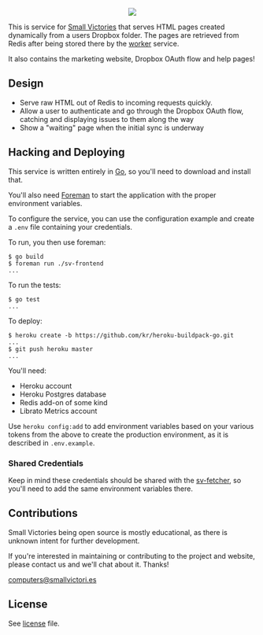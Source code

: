 <p align="center">
    <a href="https://smallvictori.es"><img src="https://f.cloud.github.com/assets/846194/1235472/24f70d94-29a7-11e3-835a-84f55972b657.png" /></a>
</p>

This is service for [Small Victories](https://smallvictori.es) that
serves HTML pages created dynamically from a users Dropbox folder. The pages are retrieved from Redis after being stored there by
the [worker](https://github.com/pearkes/sv-fetcher) service.

It also contains the marketing website, Dropbox OAuth flow and help pages!

## Design

- Serve raw HTML out of Redis to incoming requests quickly.
- Allow a user to authenticate and go through the Dropbox OAuth flow,
catching and displaying issues to them along the way
- Show a "waiting" page when the initial sync is underway

## Hacking and Deploying

This service is written entirely in [Go](http://golang.org/), so you'll need to download
and install that.

You'll also need [Foreman](http://ddollar.github.io/foreman/) to start the application with the proper environment
variables.

To configure the service, you can use the configuration example and create
a `.env` file containing your credentials.

To run, you then use foreman:

    $ go build
    $ foreman run ./sv-frontend
    ...

To run the tests:

    $ go test
    ...

To deploy:

    $ heroku create -b https://github.com/kr/heroku-buildpack-go.git
    ...
    $ git push heroku master
    ...

You'll need:

- Heroku account
- Heroku Postgres database
- Redis add-on of some kind
- Librato Metrics account

Use `heroku config:add` to add environment variables based on your
various tokens from the above to create the production environment,
as it is described in `.env.example`.

### Shared Credentials

Keep in mind these credentials should be shared with the [sv-fetcher](https://github.com/pearkes/sv-fetcher),
so you'll need to add the same environment variables there.

## Contributions

Small Victories being open source is mostly educational, as there is
unknown intent for further development.

If you're interested in maintaining or contributing to the project and
website, please contact us and we'll chat about it. Thanks!

[computers@smallvictori.es](mailto:computers@smallvictori.es)

## License

See [license](LICENSE.md) file.
